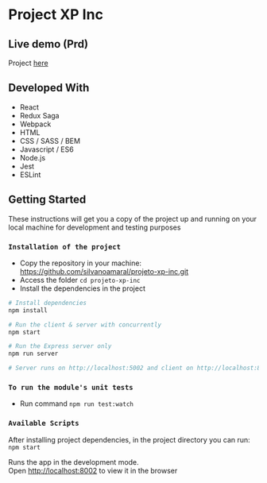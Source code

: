 # Project XP Inc

## Live demo (Prd)

Project [here](https://projeto-xp-inc.herokuapp.com/)

## Developed With

* React
* Redux Saga
* Webpack
* HTML
* CSS / SASS / BEM
* Javascript / ES6
* Node.js
* Jest
* ESLint

## Getting Started

These instructions will get you a copy of the project up and running on your local machine for development and testing purposes

### `Installation of the project`

* Copy the repository in your machine: https://github.com/silvanoamaral/projeto-xp-inc.git
* Access the folder `cd projeto-xp-inc`
* Install the dependencies in the project

```bash
# Install dependencies
npm install

# Run the client & server with concurrently
npm start

# Run the Express server only
npm run server

# Server runs on http://localhost:5002 and client on http://localhost:8002

```
### `To run the module's unit tests`
* Run command `npm run test:watch`

### `Available Scripts`

After installing project dependencies, in the project directory you can run: `npm start`

Runs the app in the development mode.<br>
Open [http://localhost:8002](http://localhost:8002) to view it in the browser

